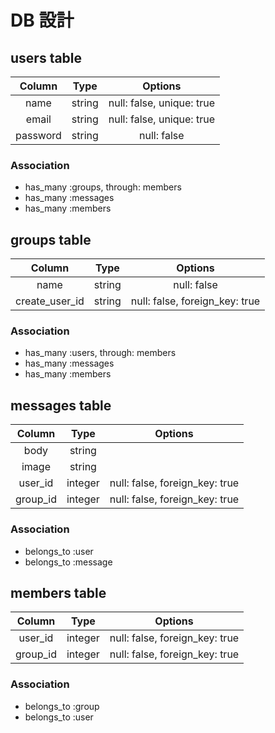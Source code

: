 # DB 設計

## users table

|  Column  |  Type  |          Options          |
| :------: | :----: | :-----------------------: |
|   name   | string | null: false, unique: true |
|  email   | string | null: false, unique: true |
| password | string |        null: false        |

### Association

- has_many :groups, through: members
- has_many :messages
- has_many :members

## groups table

|     Column     |  Type  |            Options             |
| :------------: | :----: | :----------------------------: |
|      name      | string |          null: false           |
| create_user_id | string | null: false, foreign_key: true |

### Association

- has_many :users, through: members
- has_many :messages
- has_many :members

## messages table

|  Column  |  Type   |            Options             |
| :------: | :-----: | :----------------------------: |
|   body   | string  |                                |
|  image   | string  |                                |
| user_id  | integer | null: false, foreign_key: true |
| group_id | integer | null: false, foreign_key: true |

### Association

- belongs_to :user
- belongs_to :message

## members table

|  Column  |  Type   |            Options             |
| :------: | :-----: | :----------------------------: |
| user_id  | integer | null: false, foreign_key: true |
| group_id | integer | null: false, foreign_key: true |

### Association

- belongs_to :group
- belongs_to :user
